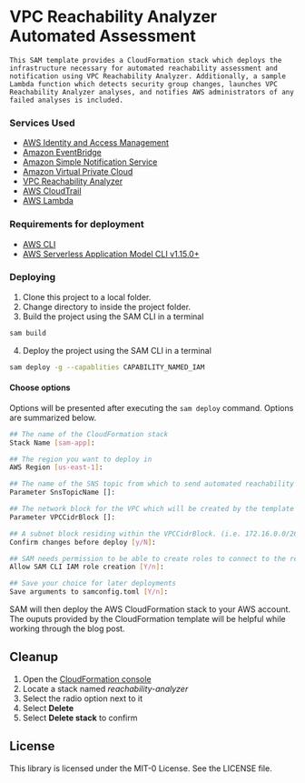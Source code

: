 # VPC Reachability Analyzer Automated Assessment

    This SAM template provides a CloudFormation stack which deploys the infrastructure necessary for automated reachability assessment and notification using VPC Reachability Analyzer. Additionally, a sample Lambda function which detects security group changes, launches VPC Reachability Analyzer analyses, and notifies AWS administrators of any failed analyses is included.

### Services Used

- <a href="https://aws.amazon.com/iam/" target="_blank">AWS Identity and Access Management</a>
- <a href="https://aws.amazon.com/eventbridge/" target="_blank">Amazon EventBridge</a>
- <a href="https://aws.amazon.com/eventbridge/" target="_blank">Amazon Simple Notification Service</a>
- <a href="https://aws.amazon.com/vpc/" target="_blank">Amazon Virtual Private Cloud</a>
- <a href="https://docs.aws.amazon.com/vpc/latest/reachability/what-is-reachability-analyzer.html" target="_blank">VPC Reachability Analyzer</a>
- <a href="https://aws.amazon.com/cloudtrail/" target="_blank">AWS CloudTrail</a>
- <a href="https://aws.amazon.com/lambda/" target="_blank">AWS Lambda</a>

### Requirements for deployment

- <a href="https://aws.amazon.com/cli/" target="_blank">AWS CLI</a>
- <a href="https://docs.aws.amazon.com/serverless-application-model/latest/developerguide/what-is-sam.html" target="_blank">AWS Serverless Application Model CLI v1.15.0+</a>

### Deploying

1. Clone this project to a local folder.
2. Change directory to inside the project folder.
3. Build the project using the SAM CLI in a terminal

```bash
sam build
```

4. Deploy the project using the SAM CLI in a terminal

```bash
sam deploy -g --capablities CAPABILITY_NAMED_IAM
```

#### Choose options

Options will be presented after executing the `sam deploy` command. Options are summarized below.

```bash
## The name of the CloudFormation stack
Stack Name [sam-app]:

## The region you want to deploy in
AWS Region [us-east-1]:

## The name of the SNS topic from which to send automated reachability assessment notifications
Parameter SnsTopicName []:

## The network block for the VPC which will be created by the template (i.e. 172.16.0.0/24)
Parameter VPCCidrBlock []:

## A subnet block residing within the VPCCidrBlock. (i.e. 172.16.0.0/26)
Confirm changes before deploy [y/N]:

## SAM needs permission to be able to create roles to connect to the resources in your template
Allow SAM CLI IAM role creation [Y/n]:

## Save your choice for later deployments
Save arguments to samconfig.toml [Y/n]:
```

SAM will then deploy the AWS CloudFormation stack to your AWS account. The ouputs provided by the CloudFormation template will be helpful while working through the blog post.

## Cleanup

1. Open the <a href="https://us-east-1.console.aws.amazon.com/cloudformation/home" target="_blank">CloudFormation console</a>
1. Locate a stack named _reachability-analyzer_
1. Select the radio option next to it
1. Select **Delete**
1. Select **Delete stack** to confirm

## License

This library is licensed under the MIT-0 License. See the LICENSE file.
